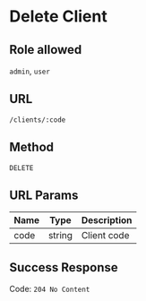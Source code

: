 # Delete Client

## Role allowed
`admin`, `user`

## URL
`/clients/:code`

## Method
`DELETE`

## URL Params
| Name | Type | Description |
| --- | --- | --- |
| code | string | Client code |

## Success Response
Code: `204 No Content`